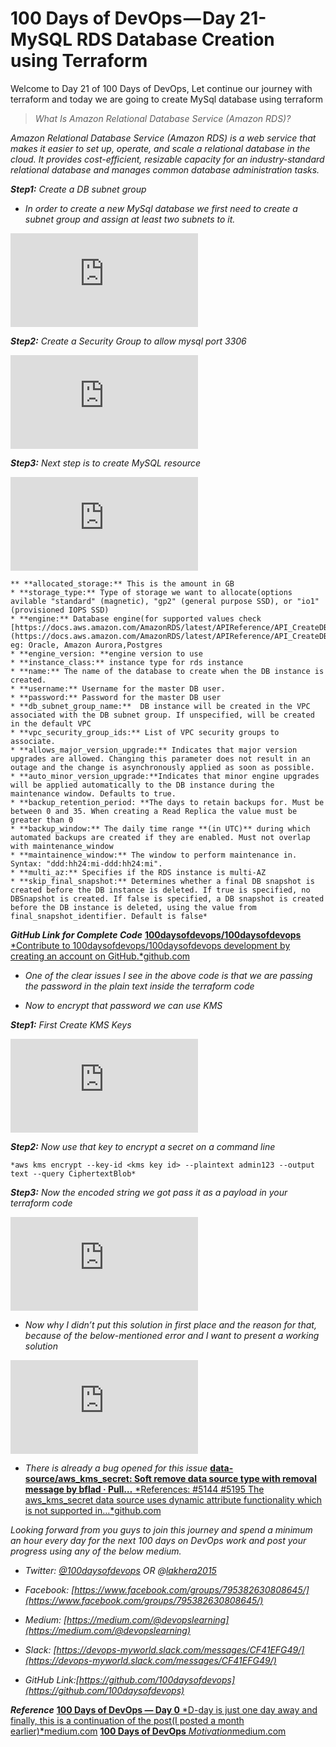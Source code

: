 
# 100 Days of DevOps — Day 21- MySQL RDS Database Creation using Terraform

Welcome to Day 21 of 100 Days of DevOps, Let continue our journey with terraform and today we are going to create MySql database using terraform
> *What Is Amazon Relational Database Service (Amazon RDS)?*

*Amazon Relational Database Service (Amazon RDS) is a web service that makes it easier to set up, operate, and scale a relational database in the cloud. It provides cost-efficient, resizable capacity for an industry-standard relational database and manages common database administration tasks.*

***Step1:** Create a DB subnet group*

* *In order to create a new MySql database we first need to create a subnet group and assign at least two subnets to it.*

<iframe src="https://medium.com/media/4ff0dd3babc1aaff91bfc5a9c5412bd0" frameborder=0></iframe>

***Step2:** Create a Security Group to allow mysql port 3306*

<iframe src="https://medium.com/media/6bc774e85398da7467ef517119d13dc2" frameborder=0></iframe>

***Step3:** Next step is to create MySQL resource*

<iframe src="https://medium.com/media/91ac968aa0e9efb8fa5e6e35ba6e2a61" frameborder=0></iframe>

    ** **allocated_storage:** This is the amount in GB
    * **storage_type:** Type of storage we want to allocate(options avilable "standard" (magnetic), "gp2" (general purpose SSD), or "io1" (provisioned IOPS SSD)
    * **engine:** Database engine(for supported values check [https://docs.aws.amazon.com/AmazonRDS/latest/APIReference/API_CreateDBInstance.html](https://docs.aws.amazon.com/AmazonRDS/latest/APIReference/API_CreateDBInstance.html)) eg: Oracle, Amazon Aurora,Postgres 
    * **engine_version: **engine version to use
    * **instance_class:** instance type for rds instance
    * **name:** The name of the database to create when the DB instance is created.
    * **username:** Username for the master DB user.
    * **password:** Password for the master DB user
    * **db_subnet_group_name:**  DB instance will be created in the VPC associated with the DB subnet group. If unspecified, will be created in the default VPC
    * **vpc_security_group_ids:** List of VPC security groups to associate.
    * **allows_major_version_upgrade:** Indicates that major version upgrades are allowed. Changing this parameter does not result in an outage and the change is asynchronously applied as soon as possible.
    * **auto_minor_version_upgrade:**Indicates that minor engine upgrades will be applied automatically to the DB instance during the maintenance window. Defaults to true.
    * **backup_retention_period: **The days to retain backups for. Must be between 0 and 35. When creating a Read Replica the value must be greater than 0
    * **backup_window:** The daily time range **(in UTC)** during which automated backups are created if they are enabled. Must not overlap with maintenance_window
    * **maintainence_window:** The window to perform maintenance in. Syntax: "ddd:hh24:mi-ddd:hh24:mi".
    * **multi_az:** Specifies if the RDS instance is multi-AZ
    * **skip_final_snapshot:** Determines whether a final DB snapshot is created before the DB instance is deleted. If true is specified, no DBSnapshot is created. If false is specified, a DB snapshot is created before the DB instance is deleted, using the value from final_snapshot_identifier. Default is false*

***GitHub Link for Complete Code***
[**100daysofdevops/100daysofdevops**
*Contribute to 100daysofdevops/100daysofdevops development by creating an account on GitHub.*github.com](https://github.com/100daysofdevops/100daysofdevops/tree/master/two-tier-environment/rds_mysql)

* *One of the clear issues I see in the above code is that we are passing the password in the plain text inside the terraform code*

* *Now to encrypt that password we can use KMS*

***Step1:** First Create KMS Keys*

<iframe src="https://medium.com/media/c1bcf0147417835e7899d990c210bb02" frameborder=0></iframe>

***Step2:** Now use that key to encrypt a secret on a command line*

    *aws kms encrypt --key-id <kms key id> --plaintext admin123 --output text --query CiphertextBlob*

***Step3:** Now the encoded string we got pass it as a payload in your terraform code*

<iframe src="https://medium.com/media/83e62b017bd9d2e0e10b24aa91172b29" frameborder=0></iframe>

* *Now why I didn’t put this solution in first place and the reason for that, because of the below-mentioned error and I want to present a working solution*

<iframe src="https://medium.com/media/90d75af29d5afd79ded11fc9c439bf38" frameborder=0></iframe>

* *There is already a bug opened for this issue*
[**data-source/aws_kms_secret: Soft remove data source type with removal message by bflad · Pull…**
*References: #5144 #5195 The aws_kms_secret data source uses dynamic attribute functionality which is not supported in…*github.com](https://github.com/terraform-providers/terraform-provider-aws/pull/7657)

*Looking forward from you guys to join this journey and spend a minimum an hour every day for the next 100 days on DevOps work and post your progress using any of the below medium.*

* *Twitter: [@100daysofdevops](http://twitter.com/100daysofdevops) OR @[lakhera2015](https://twitter.com/lakhera2015)*

* *Facebook: [https://www.facebook.com/groups/795382630808645/](https://www.facebook.com/groups/795382630808645/)*

* *Medium: [https://medium.com/@devopslearning](https://medium.com/@devopslearning)*

* *Slack: [https://devops-myworld.slack.com/messages/CF41EFG49/](https://devops-myworld.slack.com/messages/CF41EFG49/)*

* *GitHub Link:[https://github.com/100daysofdevops](https://github.com/100daysofdevops)*

***Reference***
[**100 Days of DevOps — Day 0**
*D-day is just one day away and finally, this is a continuation of the post(I posted a month earlier)*medium.com](https://medium.com/@devopslearning/100-days-of-devops-day-0-4f2c9750542d)
[**100 Days of DevOps**
*Motivation*medium.com](https://medium.com/@devopslearning/100-days-of-devops-81faf13bf772)
